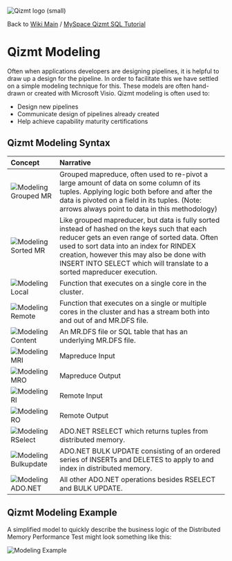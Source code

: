 <a href='Hidden comment: Image:'></a><img src='http://qizmt.googlecode.com/svn/wiki/images/Qizmt_logo_small.png' alt='Qizmt logo (small)' />

Back to <a href='Hidden comment: Link:'></a>[Wiki Main](Main.md) / [MySpace Qizmt SQL Tutorial](MySpaceQizmtSQLQuickStartGuide.md)



# Qizmt Modeling #

Often when applications developers are designing pipelines, it is helpful to draw up a design for the pipeline. In order to facilitate this we have settled on a simple modeling technique for this. These models are often hand-drawn or created with Microsoft Visio. Qizmt modeling is often used to:

  * Design new pipelines
  * Communicate design of pipelines already created
  * Help achieve capability maturity certifications

## Qizmt Modeling Syntax ##

| **Concept** | **Narrative** |
|:------------|:--------------|
| <a href='Hidden comment: Image:'></a><img src='http://qizmt.googlecode.com/svn/wiki/images/QSQL_ModelingGroupedMR.png' alt='Modeling Grouped MR' /> | Grouped mapreduce, often used to re-pivot a large amount of data on some column of its tuples. Applying logic both before and after the data is pivoted on a field in its tuples. (Note: arrows always point to data in this methodology) |
| <a href='Hidden comment: Image:'></a><img src='http://qizmt.googlecode.com/svn/wiki/images/QSQL_ModelingSortedMR.png' alt='Modeling Sorted MR' /> | Like grouped mapreducer, but data is fully sorted instead of hashed on the keys such that each reducer gets an even range of sorted data. Often used to sort data into an index for RINDEX creation, however this may also be done with INSERT INTO SELECT which will translate to a sorted mapreducer execution. |
| <a href='Hidden comment: Image:'></a><img src='http://qizmt.googlecode.com/svn/wiki/images/QSQL_ModelingLocal.png' alt='Modeling Local' /> | Function that executes on a single core in the cluster. |
| <a href='Hidden comment: Image:'></a><img src='http://qizmt.googlecode.com/svn/wiki/images/QSQL_ModelingRemote.png' alt='Modeling Remote' /> | Function that executes on a single or multiple cores in the cluster and has a stream both into and out of and MR.DFS file. |
| <a href='Hidden comment: Image:'></a><img src='http://qizmt.googlecode.com/svn/wiki/images/QSQL_ModelingContent.png' alt='Modeling Content' /> | An MR.DFS file or SQL table that has an underlying MR.DFS file. |
| <a href='Hidden comment: Image:'></a><img src='http://qizmt.googlecode.com/svn/wiki/images/QSQL_ModelingMRI.png' alt='Modeling MRI' /> | Mapreduce Input |
| <a href='Hidden comment: Image:'></a><img src='http://qizmt.googlecode.com/svn/wiki/images/QSQL_ModelingMRO.png' alt='Modeling MRO' /> | Mapreduce Output |
| <a href='Hidden comment: Image:'></a><img src='http://qizmt.googlecode.com/svn/wiki/images/QSQL_ModelingRI.png' alt='Modeling RI' /> | Remote Input  |
| <a href='Hidden comment: Image:'></a><img src='http://qizmt.googlecode.com/svn/wiki/images/QSQL_ModelingRO.png' alt='Modeling RO' /> | Remote Output |
| <a href='Hidden comment: Image:'></a><img src='http://qizmt.googlecode.com/svn/wiki/images/QSQL_ModelingRSelect.png' alt='Modeling RSelect' /> | ADO.NET RSELECT which returns tuples from distributed memory. |
| <a href='Hidden comment: Image:'></a><img src='http://qizmt.googlecode.com/svn/wiki/images/QSQL_ModelingBulkupdate.png' alt='Modeling Bulkupdate' /> | ADO.NET BULK UPDATE consisting of an ordered series of INSERTs and DELETES to apply to and index in distributed memory. |
| <a href='Hidden comment: Image:'></a><img src='http://qizmt.googlecode.com/svn/wiki/images/QSQL_ModelingADONET.png' alt='Modeling ADO.NET' /> | All other ADO.NET operations besides RSELECT and BULK UPDATE. |


## Qizmt Modeling Example ##

A simplified model to quickly describe the business logic of the Distributed Memory Performance Test might look something like this:

<a href='Hidden comment: Image:'></a><img src='http://qizmt.googlecode.com/svn/wiki/images/QSQL_ModelingExample.png' alt='Modeling Example' />




